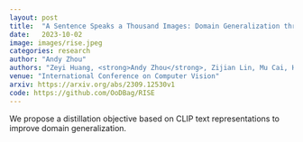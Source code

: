 ```yaml
---
layout: post
title:  "A Sentence Speaks a Thousand Images: Domain Generalization through Distilling CLIP with Language Guidance"
date:   2023-10-02
image: images/rise.jpeg
categories: research
author: "Andy Zhou"
authors: "Zeyi Huang, <strong>Andy Zhou</strong>, Zijian Lin, Mu Cai, Haohan Wang, Yong Jae Lee"
venue: "International Conference on Computer Vision"
arxiv: https://arxiv.org/abs/2309.12530v1
code: https://github.com/OoDBag/RISE
---
```

We propose a distillation objective based on CLIP text representations to improve domain generalization.